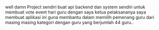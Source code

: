 well damn Project sendiri buat api backend dan system sendiri untuk membuat vote event hari guru dengan saya ketua pelaksananya saya membuat aplikasi ini guna membantu dalam memilih
pemenang guru dari masing masing kategori dengan guru yang berjumlah 44 guru..
